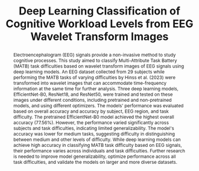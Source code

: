 ---
title: 'Deep Learning Classification of Cognitive Workload Levels from EEG Wavelet Transform Images'

# Authors
# If you created a profile for a user (e.g. the default `admin` user), write the username (folder name) here
# and it will be replaced with their full name and linked to their profile.
authors:
  - Volkan Dogan

publishDate: '2023-10-02T00:00:00Z'
#doi: ''

abstract: Electroencephalogram (EEG) signals provide a non-invasive method to study cognitive processes. This study aimed to classify Multi-Attribute Task Battery (MATB) task difficulties based on wavelet transform images of EEG signals using deep learning models. An EEG dataset collected from 29 subjects while performing the MATB tasks of varying difficulties by Hinss et al. (2023) were transformed into wavelet images that can accommodate time-frequency information at the same time for further analysis. Three deep learning models, EfficientNet-B0, ResNet18, and ResNet50, were trained and tested on these images under different conditions, including pretrained and non-pretrained models, and using different optimizers. The models' performance was evaluated based on overall accuracy and accuracy by subject, EEG region, and task difficulty. The pretrained EfficientNet-B0 model achieved the highest overall accuracy (77.56%). However, the performance varied significantly across subjects and task difficulties, indicating limited generalizability. The model's accuracy was lower for medium tasks, suggesting difficulty in distinguishing between medium and other levels of difficulty. While deep learning models can achieve high accuracy in classifying MATB task difficulty based on EEG signals, their performance varies across individuals and task difficulties. Further research is needed to improve model generalizability, optimize performance across all task difficulties, and validate the models on larger and more diverse datasets.

# Summary. An optional shortened abstract.
summary: The study aimed to classify task difficulties using wavelet transform images of EEG signals and deep learning models. The EfficientNet-B0 model achieved the highest accuracy, but its performance varied significantly across individuals and task difficulties, indicating limited generalizability. The study suggests a need for further research to improve model generalizability, optimize performance, and validate the models on larger, more diverse datasets.

tags: [EEG, Deep Learning, Cognitive Workload, Wavelet Transform, Task Difficulty Classification]

# Display this page in the Featured widget?
featured: true

# Custom links (uncomment lines below)
# links:
# - name: Custom Link
#   url: http://example.org

url_pdf: ''
url_code: '' # to be added later on
url_dataset: ''
url_poster: ''
url_project: ''
url_slides: ''
url_source: 'https://open.metu.edu.tr/handle/11511/105413'
url_video: ''

# Featured image
# To use, add an image named `featured.jpg/png` to your page's folder.
image:
  caption: ''
  focal_point: ''
  preview_only: false

# Associated Projects (optional).
#   Associate this publication with one or more of your projects.
#   Simply enter your project's folder or file name without extension.
#   E.g. `internal-project` references `content/project/internal-project/index.md`.
#   Otherwise, set `projects: []`.
# projects:
#   - example

# Slides (optional).
#   Associate this publication with Markdown slides.
#   Simply enter your slide deck's filename without extension.
#   E.g. `slides: "example"` references `content/slides/example/index.md`.
#   Otherwise, set `slides: ""`.
# slides: example
---
